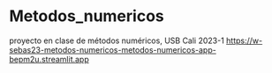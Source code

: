 # Metodos_numericos
proyecto en clase de métodos numéricos, USB Cali 2023-1
https://w-sebas23-metodos-numericos-metodos-numericos-app-bepm2u.streamlit.app
